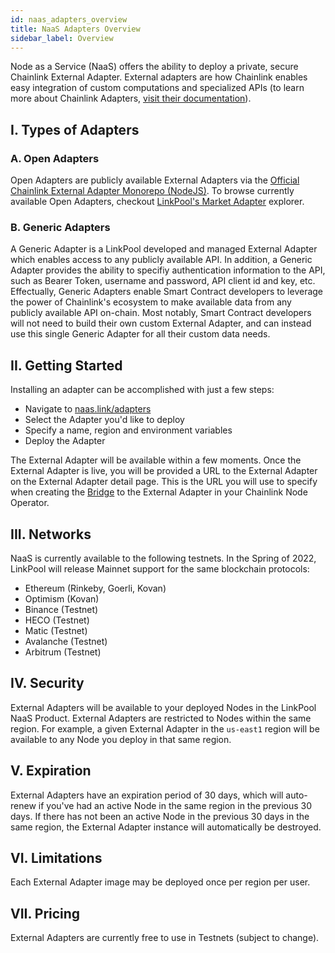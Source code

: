 ```yaml
---
id: naas_adapters_overview
title: NaaS Adapters Overview
sidebar_label: Overview
---
```


Node as a Service (NaaS) offers the ability to deploy a private, secure Chainlink External Adapter. External adapters are how Chainlink enables easy integration of custom computations and specialized APIs (to learn more about Chainlink Adapters, [visit their documentation](https://docs.chain.link/docs/external-adapters/)).

## I. Types of Adapters

### A. Open Adapters

Open Adapters are publicly available External Adapters via the [Official Chainlink External Adapter Monorepo (NodeJS)](https://github.com/smartcontractkit/external-adapters-js). To browse currently available Open Adapters, checkout [LinkPool's Market Adapter](https://market.link/search/adapters) explorer.

### B. Generic Adapters

A Generic Adapter is a LinkPool developed and managed External Adapter which enables access to any publicly available API. In addition, a Generic Adapter provides the ability to specifiy authentication information to the API, such as Bearer Token, username and password, API client id and key, etc. Effectually, Generic Adapters enable Smart Contract developers to leverage the power of Chainlink's ecosystem to make available data from any publicly available API on-chain. Most notably, Smart Contract developers will not need to build their own custom External Adapter, and can instead use this single Generic Adapter for all their custom data needs. 

## II. Getting Started

Installing an adapter can be accomplished with just a few steps:

- Navigate to [naas.link/adapters](https://naas.link/adapters)
- Select the Adapter you'd like to deploy 
- Specify a name, region and environment variables
- Deploy the Adapter

The External Adapter will be available within a few moments. Once the External Adapter is live, you will be provided a URL to the External Adapter on the External Adapter detail page. This is the URL you will use to specify when creating the [Bridge](https://docs.chain.link/docs/node-operators/) to the External Adapter in your Chainlink Node Operator.

## III. Networks

NaaS is currently available to the following testnets. In the Spring of 2022, LinkPool will release Mainnet support for the same blockchain protocols:

- Ethereum (Rinkeby, Goerli, Kovan)
- Optimism (Kovan)
- Binance (Testnet)
- HECO (Testnet)
- Matic (Testnet)
- Avalanche (Testnet)
- Arbitrum (Testnet)

## IV. Security

External Adapters will be available to your deployed Nodes in the LinkPool NaaS Product. External Adapters are restricted to Nodes within the same region. For example, a given External Adapter in the `us-east1` region will be available to any Node you deploy in that same region. 

## V. Expiration

External Adapters have an expiration period of 30 days, which will auto-renew if you've had an active Node in the same region in the previous 30 days. If there has not been an active Node in the previous 30 days in the same region, the External Adapter instance will automatically be destroyed.

## VI. Limitations

Each External Adapter image may be deployed once per region per user.

## VII. Pricing

External Adapters are currently free to use in Testnets (subject to change).

